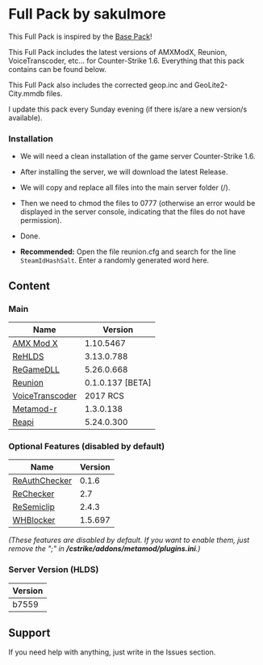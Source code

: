 # Full Pack by sakulmore
This Full Pack is inspired by the [Base Pack](https://github.com/AMXX-pl/BasePack)!

This Full Pack includes the latest versions of AMXModX, Reunion, VoiceTranscoder, etc... for Counter-Strike 1.6. Everything that this pack contains can be found below.

This Full Pack also includes the corrected geop.inc and GeoLite2-City.mmdb files.

I update this pack every Sunday evening (if there is/are a new version/s available).

### Installation
- We will need a clean installation of the game server Counter-Strike 1.6.

- After installing the server, we will download the latest Release.

- We will copy and replace all files into the main server folder (/).

- Then we need to chmod the files to 0777 (otherwise an error would be displayed in the server console, indicating that the files do not have permission).

- Done.

- **Recommended:** Open the file reunion.cfg and search for the line `SteamIdHashSalt`. Enter a randomly generated word here.

## Content
### Main
| Name | Version |
|-|-|
| [AMX Mod X](https://www.amxmodx.org/downloads-new.php?branch=master&all=1) | 1.10.5467 |
| [ReHLDS](https://github.com/dreamstalker/rehlds/) | 3.13.0.788 |
| [ReGameDLL](https://github.com/s1lentq/ReGameDLL_CS) | 5.26.0.668 |
| [Reunion](https://cs.rin.ru/forum/viewtopic.php?f=29&t=69235) | 0.1.0.137 [BETA] |
| [VoiceTranscoder](https://github.com/WPMGPRoSToTeMa/VoiceTranscoder) | 2017 RCS |
| [Metamod-r](https://github.com/theAsmodai/metamod-r) | 1.3.0.138 |
| [Reapi](https://github.com/s1lentq/reapi) | 5.24.0.300 |

### Optional Features (disabled by default)
| Name | Version |
|-|-|
| [ReAuthChecker](https://dev-cs.ru/resources/63/) | 0.1.6 |
| [ReChecker](https://dev-cs.ru/resources/72/) | 2.7 |
| [ReSemiclip](https://dev-cs.ru/resources/71/) | 2.4.3 |
| [WHBlocker](https://dev-cs.ru/resources/76/) | 1.5.697 |

_(These features are disabled by default. If you want to enable them, just remove the ";" in **/cstrike/addons/metamod/plugins.ini**.)_

### Server Version (HLDS)
| Version |
|-|
| b7559 |

## Support
If you need help with anything, just write in the Issues section.
